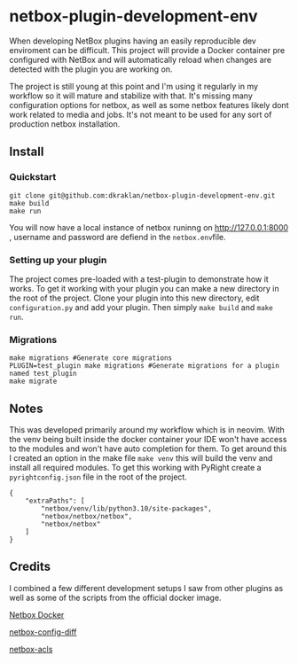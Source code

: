 # netbox-plugin-development-env


When developing NetBox plugins having an easily reproducible dev enviroment can be difficult. This project will provide a Docker container pre configured with NetBox and will automatically reload when changes are detected with the plugin you are working on.

The project is still young at this point and I'm using it regularly in my workflow so it will mature and stabilize with that. It's missing many configuration options for netbox, as well as some netbox features likely dont work related to media and jobs. It's not meant to be used for any sort of production netbox installation. 
## Install

### Quickstart
```
git clone git@github.com:dkraklan/netbox-plugin-development-env.git
make build
make run
```
You will now have a local instance of netbox runinng on http://127.0.0.1:8000 , username and password are defiend in the `netbox.env`file.

### Setting up your plugin

The project comes pre-loaded with a test-plugin to demonstrate how it works. To get it working with your plugin you can make a new directory in the root of the project. Clone your plugin into this new directory, edit `configuration.py` and add your plugin. Then simply `make build` and `make run`.

### Migrations

```
make migrations #Generate core migrations
PLUGIN=test_plugin make migrations #Generate migrations for a plugin named test_plugin
make migrate
```

## Notes

This was developed primarily around my workflow which is in neovim. With the venv being built inside the docker container your IDE won't have access to the modules and won't have auto completion for them. To get around this I created an option in the make file `make venv` this will build the venv and install all required modules. To get this working with PyRight create a `pyrightconfig.json` file in the root of the project.
```
{
    "extraPaths": [
        "netbox/venv/lib/python3.10/site-packages",
        "netbox/netbox/netbox",
        "netbox/netbox"
    ]
}
```


## Credits
I combined a few different development setups I saw from other plugins as well as some of the scripts from the official docker image.

[Netbox Docker](https://github.com/netbox-community/netbox-docker)

[netbox-config-diff](https://github.com/miaow2/netbox-config-diff/tree/develop)

[netbox-acls](https://github.com/netbox-community/netbox-acls/)
